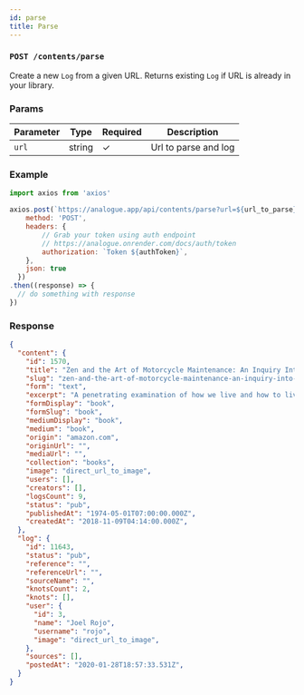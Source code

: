 ```yaml
---
id: parse
title: Parse
---
```


### `POST /contents/parse`

Create a new `Log` from a given URL. Returns existing `Log` if URL is already in your library.

### Params

Parameter | Type | Required | Description
--------- | ---- | -------- | -----------
`url` | string | ✓ | Url to parse and log

### Example

```javascript
import axios from 'axios'

axios.post(`https://analogue.app/api/contents/parse?url=${url_to_parse}`, {
    method: 'POST',
    headers: {
        // Grab your token using auth endpoint
        // https://analogue.onrender.com/docs/auth/token
        authorization: `Token ${authToken}`,  
    },
    json: true
  })
.then((response) => {
  // do something with response
})
```

### Response

```json
{
  "content": {
    "id": 1570,
    "title": "Zen and the Art of Motorcycle Maintenance: An Inquiry Into Values",
    "slug": "zen-and-the-art-of-motorcycle-maintenance-an-inquiry-into-values-mdew46",
    "form": "text",
    "excerpt": "A penetrating examination of how we live and how to live better",
    "formDisplay": "book",
    "formSlug": "book",
    "mediumDisplay": "book",
    "medium": "book",
    "origin": "amazon.com",
    "originUrl": "",
    "mediaUrl": "",
    "collection": "books",
    "image": "direct_url_to_image",
    "users": [],
    "creators": [],
    "logsCount": 9,
    "status": "pub",
    "publishedAt": "1974-05-01T07:00:00.000Z",
    "createdAt": "2018-11-09T04:14:00.000Z",
  },
  "log": {
    "id": 11643,
    "status": "pub",
    "reference": "",
    "referenceUrl": "",
    "sourceName": "",
    "knotsCount": 2,
    "knots": [],
    "user": {
      "id": 3,
      "name": "Joel Rojo",
      "username": "rojo",
      "image": "direct_url_to_image",
    },
    "sources": [],
    "postedAt": "2020-01-28T18:57:33.531Z",
  }
}
```
